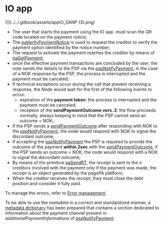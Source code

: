 # IO app

![](../../.gitbook/assets/appIO_SANP (3).png)

* The user that starts the payment using the IO app <img src="../../.gitbook/assets/image (17).png" alt="" data-size="line"> must scan the QR code located on the payment notice;
* The [paVerifyPaymentNotice](../../appendices/primitive.md#paverifypaymentnotice) is used to request the creditor to verify the payment option identified by the notice number;
* The request to activate the payment reaches the creditor by means of [paGetPayment](../../appendices/primitive.md#pagetpayment);
* once the effective payment transactions are concluded by the user, the note sends the details to the PSP via the [pspNotifyPayment](../../appendices/primitive.md#pspnotifypayment), in the case of a NOK response by the PSP, the process is interrupted and the payment must be canceled;
* If technical exceptions occur during the call that prevent receiving a response, the Node would wait for the first of the following events to occur:
  * expiration of the **payment token**: the process is interrupted and the payment must be canceled;
  * reception of the **sendPaymentOutcome vers. 2**: the flow proceeds normally, always keeping in mind that the PSP cannot send an outcome = NOK;
* if the PSP sends a [sendPaymentOutcome](../../appendices/primitive.md#sendpaymentoutcome) after responding with NOK to the [pspNotifyPayment](../../appendices/primitive.md#pspnotifypayment), the node would respond with NOK to signal the discordant outcome;
* if accepting the [pspNotifyPayment](../../appendices/primitive.md#pspnotifypayment) the PSP is required to provide the outcome of the payment **within 2sec** with the [sendPaymentOutcome](../../appendices/primitive.md#sendpaymentoutcome), if the PSP sends an outcome = NOK, the node would respond with a NOK to signal the discordant outcome;
* By means of the primitive [paSendRT](../../appendices/primitive.md#pasendrt), the _receipt_ is sent to the _n_ creditors involved with the payment only if the payment was made, the _receipt_ is an object generated by the pagoPA platform;
* When the creditor receives the _receipt_, they must close the debt position and consider it fully paid.

To manage the errors, refer to [Error management](https://app.gitbook.com/o/KXYtsf32WSKm6ga638R3/s/mU2qgiLV1G3m9z1VjAOc/ "mention").

To be able to use the _metadata_ in a correct and standardized manner, a [metadata dictionary](https://app.gitbook.com/o/KXYtsf32WSKm6ga638R3/s/u6YdY319vyFX9MIvnKBa/ "mention") has been prepared that contains a section dedicated to information about the payment channel present in _additionalPaymentInformations_ of [pspNotifyPayment](../../appendices/primitive.md#pspnotifypayment).